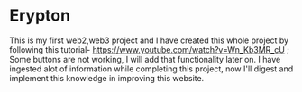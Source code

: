 # Erypton
This is my first web2,web3 project and I have created this whole project by following this tutorial- https://www.youtube.com/watch?v=Wn_Kb3MR_cU ;
Some buttons are not working, I will add that functionality later on.
I have ingested alot of information while completing this project, now I'll digest and implement this knowledge in improving this website.
